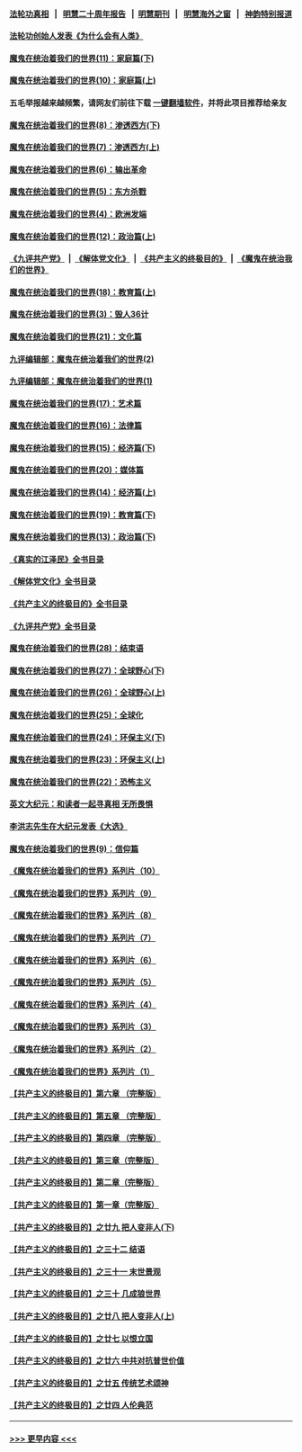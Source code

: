 #### [法轮功真相](https://github.com/gfw-breaker/truth/blob/master/README.md?t=0) &nbsp;&nbsp;|&nbsp;&nbsp; [明慧二十周年报告](https://github.com/gfw-breaker/mh-reports/blob/master/README.md?t=0) &nbsp;&nbsp;|&nbsp;&nbsp;[明慧期刊](https://github.com/gfw-breaker/mh-qikan) &nbsp;&nbsp;|&nbsp;&nbsp; [明慧海外之窗](https://github.com/gfw-breaker/mh-news/blob/master/README.md?t=0) &nbsp;&nbsp;|&nbsp;&nbsp; [神韵特别报道](https://github.com/gfw-breaker/mh-news/blob/master/shenyun.md?t=0)
#### [法轮功创始人发表《为什么会有人类》](../pages/nsc422/n13912117.md?t=03101243) 
#### [魔鬼在统治着我们的世界(11)：家庭篇(下)](../pages/nsc422/n10440961.md?t=03101243) 
#### [魔鬼在统治着我们的世界(10)：家庭篇(上)](../pages/nsc422/n10435448.md?t=03101243) 
#### 五毛举报越来越频繁，请网友们前往下载 [一键翻墙软件](https://github.com/gfw-breaker/ssr-accounts)，并将此项目推荐给亲友
#### [魔鬼在统治着我们的世界(8)：渗透西方(下)](../pages/nsc422/n10429603.md?t=03101243) 
#### [魔鬼在统治着我们的世界(7)：渗透西方(上)](../pages/nsc422/n10426013.md?t=03101243) 
#### [魔鬼在统治着我们的世界(6)：输出革命](../pages/nsc422/n10421536.md?t=03101243) 
#### [魔鬼在统治着我们的世界(5)：东方杀戮](../pages/nsc422/n10417707.md?t=03101243) 
#### [魔鬼在统治着我们的世界(4)：欧洲发端](../pages/nsc422/n10414890.md?t=03101243) 
#### [魔鬼在统治着我们的世界(12)：政治篇(上)](../pages/nsc422/n10444576.md?t=03101243) 
#### [《九评共产党》](https://github.com/begood0513/9ping.md/blob/master/README.md) &nbsp;|&nbsp; [《解体党文化》](../../../../jtdwh.md/blob/master/README.md)  &nbsp;|&nbsp; [《共产主义的终极目的》](../../../../gczydzjmd.md/blob/master/README.md) &nbsp;|&nbsp; [《魔鬼在统治我们的世界》](../../../../mgztzwmdsj.md/blob/master/README.md) 
#### [魔鬼在统治着我们的世界(18)：教育篇(上)](../pages/nsc422/n10526970.md?t=03101243) 
#### [魔鬼在统治着我们的世界(3)：毁人36计](../pages/nsc422/n10411583.md?t=03101243) 
#### [魔鬼在统治着我们的世界(21)：文化篇](../pages/nsc422/n10597706.md?t=03101243) 
#### [九评编辑部：魔鬼在统治着我们的世界(2)](../pages/nsc422/n10410036.md?t=03101243) 
#### [九评编辑部：魔鬼在统治着我们的世界(1)](../pages/nsc422/n10406825.md?t=03101243) 
#### [魔鬼在统治着我们的世界(17)：艺术篇](../pages/nsc422/n10499093.md?t=03101243) 
#### [魔鬼在统治着我们的世界(16)：法律篇](../pages/nsc422/n10485969.md?t=03101243) 
#### [魔鬼在统治着我们的世界(15)：经济篇(下)](../pages/nsc422/n10469975.md?t=03101243) 
#### [魔鬼在统治着我们的世界(20)：媒体篇](../pages/nsc422/n10586579.md?t=03101243) 
#### [魔鬼在统治着我们的世界(14)：经济篇(上)](../pages/nsc422/n10457370.md?t=03101243) 
#### [魔鬼在统治着我们的世界(19)：教育篇(下)](../pages/nsc422/n10564808.md?t=03101243) 
#### [魔鬼在统治着我们的世界(13)：政治篇(下)](../pages/nsc422/n10448270.md?t=03101243) 
#### [《真实的江泽民》全书目录](../pages/nsc422/n13721399.md?t=03101243) 
#### [《解体党文化》全书目录](../pages/nsc422/n13721157.md?t=03101243) 
#### [《共产主义的终极目的》全书目录](../pages/nsc422/n13721048.md?t=03101243) 
#### [《九评共产党》全书目录](../pages/nsc422/n13708085.md?t=03101243) 
#### [魔鬼在统治着我们的世界(28)：结束语](../pages/nsc422/n10936246.md?t=03101243) 
#### [魔鬼在统治着我们的世界(27)：全球野心(下)](../pages/nsc422/n10928319.md?t=03101243) 
#### [魔鬼在统治着我们的世界(26)：全球野心(上)](../pages/nsc422/n10900318.md?t=03101243) 
#### [魔鬼在统治着我们的世界(25)：全球化](../pages/nsc422/n10788205.md?t=03101243) 
#### [魔鬼在统治着我们的世界(24)：环保主义(下)](../pages/nsc422/n10695307.md?t=03101243) 
#### [魔鬼在统治着我们的世界(23)：环保主义(上)](../pages/nsc422/n10688613.md?t=03101243) 
#### [魔鬼在统治着我们的世界(22)：恐怖主义](../pages/nsc422/n10614727.md?t=03101243) 
#### [英文大纪元：和读者一起寻真相 无所畏惧](../pages/nsc422/n12542027.md?t=03101243) 
#### [李洪志先生在大纪元发表《大选》](../pages/nsc422/n12534746.md?t=03101243) 
#### [魔鬼在统治着我们的世界(9)：信仰篇](../pages/nsc422/n10432159.md?t=03101243) 
#### [《魔鬼在统治着我们的世界》系列片（10）](../pages/nsc422/n12292670.md?t=03101243) 
#### [《魔鬼在统治着我们的世界》系列片（9）](../pages/nsc422/n12290859.md?t=03101243) 
#### [《魔鬼在统治着我们的世界》系列片（8）](../pages/nsc422/n12287445.md?t=03101243) 
#### [《魔鬼在统治着我们的世界》系列片（7）](../pages/nsc422/n12283425.md?t=03101243) 
#### [《魔鬼在统治着我们的世界》系列片（6）](../pages/nsc422/n12282314.md?t=03101243) 
#### [《魔鬼在统治着我们的世界》系列片（5）](../pages/nsc422/n12281419.md?t=03101243) 
#### [《魔鬼在统治着我们的世界》系列片（4）](../pages/nsc422/n12274024.md?t=03101243) 
#### [《魔鬼在统治着我们的世界》系列片（3）](../pages/nsc422/n12271322.md?t=03101243) 
#### [《魔鬼在统治着我们的世界》系列片（2）](../pages/nsc422/n12269049.md?t=03101243) 
#### [《魔鬼在统治着我们的世界》系列片（1）](../pages/nsc422/n12267575.md?t=03101243) 
#### [【共产主义的终极目的】第六章 （完整版）](../pages/nsc422/n11428913.md?t=03101243) 
#### [【共产主义的终极目的】第五章 （完整版）](../pages/nsc422/n11428912.md?t=03101243) 
#### [【共产主义的终极目的】第四章 （完整版）](../pages/nsc422/n11428907.md?t=03101243) 
#### [【共产主义的终极目的】第三章（完整版）](../pages/nsc422/n11428848.md?t=03101243) 
#### [【共产主义的终极目的】第二章（完整版）](../pages/nsc422/n11428831.md?t=03101243) 
#### [【共产主义的终极目的】第一章（完整版）](../pages/nsc422/n11417651.md?t=03101243) 
#### [【共产主义的终极目的】之廿九 把人变非人(下)](../pages/nsc422/n11344140.md?t=03101243) 
#### [【共产主义的终极目的】之三十二 结语](../pages/nsc422/n11360535.md?t=03101243) 
#### [【共产主义的终极目的】之三十一 末世景观](../pages/nsc422/n11351129.md?t=03101243) 
#### [【共产主义的终极目的】之三十 几成狼世界](../pages/nsc422/n11348280.md?t=03101243) 
#### [【共产主义的终极目的】之廿八 把人变非人(上)](../pages/nsc422/n11340492.md?t=03101243) 
#### [【共产主义的终极目的】之廿七 以恨立国](../pages/nsc422/n11336944.md?t=03101243) 
#### [【共产主义的终极目的】之廿六 中共对抗普世价值](../pages/nsc422/n11324785.md?t=03101243) 
#### [【共产主义的终极目的】之廿五 传统艺术颂神](../pages/nsc422/n11296396.md?t=03101243) 
#### [【共产主义的终极目的】之廿四 人伦典范](../pages/nsc422/n11296397.md?t=03101243) 

----
#### [ >>> 更早内容 <<< ](../indexes/nsc422-earlier.md)
